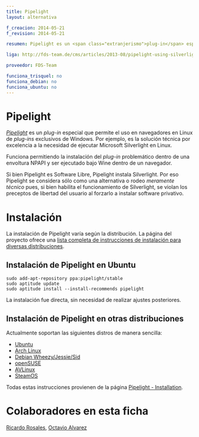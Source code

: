 ```yaml
---
title: Pipelight
layout: alternativa

f_creacion: 2014-05-21
f_revision: 2014-05-21

resumen: Pipelight es un <span class="extranjerismo">plug-in</span> especial que permite el uso en navegadores en Linux de <span class="extranjerismo">plug-ins</span> exclusivos de Windows.

liga: http://fds-team.de/cms/articles/2013-08/pipelight-using-silverlight-in-linux-browsers.html

proveedor: FDS-Team

funciona_trisquel: no
funciona_debian: no
funciona_ubuntu: no
---
```


# Pipelight

[*Pipelight*](http://fds-team.de/cms/articles/2013-08/pipelight-using-silverlight-in-linux-browsers.html) es un *plug-in* especial que permite el uso en navegadores en Linux de *plug-ins* exclusivos de Windows. Por ejemplo, es la solución técnica por excelencia a la necesidad de ejecutar Microsoft Silverlight en Linux.

Funciona permitiendo la instalación del *plug-in* problemático dentro de una envoltura NPAPI y ser ejecutado bajo Wine dentro de un navegador.

Si bien Pipelight es Software Libre, Pipelight instala Silverlight. Por eso Pipelight se considera sólo como una alternativa o rodeo *meramente técnico* pues, si bien habilita el funcionamiento de Silverlight, se violan los preceptos de libertad del usuario al forzarlo a instalar software privativo.

# Instalación

La instalación de Pipelight varía según la distribución. La página del proyecto ofrece una [lista completa de instrucciones de instalación para diversas distribuciones](http://fds-team.de/cms/pipelight-installation.html).

## Instalación de Pipelight en Ubuntu

	sudo add-apt-repository ppa:pipelight/stable
	sudo aptitude update
	sudo aptitude install --install-recommends pipelight

La instalación fue directa, sin necesidad de realizar ajustes posteriores.

## Instalación de Pipelight en otras distribuciones

Actualmente soportan las siguientes distros de manera sencilla:

* [Ubuntu](http://fds-team.de/cms/pipelight-installation.html#section_1_1)
* [Arch Linux](http://fds-team.de/cms/pipelight-installation.html#section_1_2)
* [Debian Wheezy/Jessie/Sid](http://fds-team.de/cms/pipelight-installation.html#section_1_3)
* [openSUSE](http://fds-team.de/cms/pipelight-installation.html#section_1_4)
* [AVLinux](http://fds-team.de/cms/pipelight-installation.html#section_1_6)
* [SteamOS](http://fds-team.de/cms/pipelight-installation.html#section_1_8)

Todas estas instrucciones provienen de la página [Pipelight - Installation](http://fds-team.de/cms/pipelight-installation.html).

# Colaboradores en esta ficha

[Ricardo Rosales](https://github.com/missingcharacter), [Octavio Alvarez](https://github.com/alvarezp)
